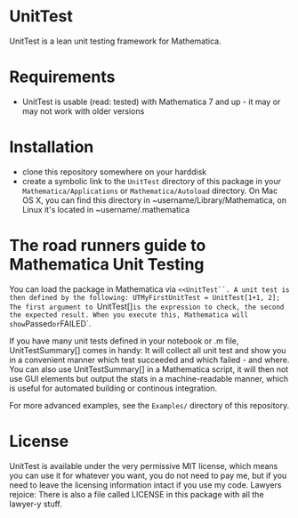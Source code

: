 # UnitTest
UnitTest is a lean unit testing framework for Mathematica.

# Requirements
* UnitTest is usable (read: tested) with Mathematica 7 and up - it may or may not work with older versions

# Installation
* clone this repository somewhere on your harddisk
* create a symbolic link to the `UnitTest` directory of this package in your `Mathematica/Applications` or `Mathematica/Autoload` directory. On Mac OS X, you can find this directory in ~username/Library/Mathematica, on Linux it's located in ~username/.mathematica

# The road runners guide to Mathematica Unit Testing
You can load the package in Mathematica via `<<UnitTest``.
A unit test is then defined by the following:
    UTMyFirstUnitTest = UnitTest[1+1, 2];
The first argument to `UnitTest[]` is the expression to check, the second the expected result.
When you execute this, Mathematica will show `Passed` or `FAILED`.

If you have many unit tests defined in your notebook or .m file, UnitTestSummary[] comes in handy:
It will collect all unit test and show you in a convenient manner which test succeeded and which failed - and where.
You can also use UnitTestSummary[] in a Mathematica script, it will then not use GUI elements but output the stats in a machine-readable manner, which is useful for automated building or continous integration.

For more advanced examples, see the `Examples/` directory of this repository.

# License
UnitTest is available under the very permissive MIT license, which means you can use it for whatever you want, you do not need to pay me, but if you need to leave the licensing information intact if you use my code. Lawyers rejoice: There is also a file called LICENSE in this package with all the lawyer-y stuff.
